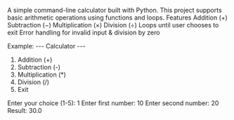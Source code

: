 A simple command-line calculator built with Python.
This project supports basic arithmetic operations using functions and loops.
Features
Addition (+)
Subtraction (−)
Multiplication (×)
Division (÷)
Loops until user chooses to exit
Error handling for invalid input & division by zero

Example:
--- Calculator ---
1. Addition (+)
2. Subtraction (-)
3. Multiplication (*)
4. Division (/)
5. Exit

Enter your choice (1-5): 1
Enter first number: 10
Enter second number: 20
Result: 30.0
